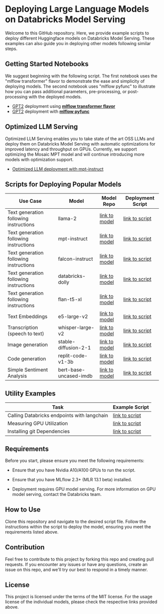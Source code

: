 # Deploying Large Language Models on Databricks Model Serving
Welcome to this GitHub repository. Here, we provide example scripts to deploy different Huggingface models on Databricks Model Serving. These examples can also guide you in deploying other models following similar steps.

## Getting Started Notebooks
We suggest beginning with the following script. The first notebook uses the "mlflow transformer" flavor to demonstrate the ease and simplicity of deploying models. The second notebook uses "mlflow pyfunc" to illustrate how you can pass additional parameters, pre-processing, or post-processing with the deployed models.
- [GPT2](https://huggingface.co/gpt2) deployment using [**mlflow transformer flavor**](examples/gpt2(mlflow.transformers).py)
- [GPT2](https://huggingface.co/gpt2) deployment with [**mlflow pyfunc**](examples/gpt2(pyfunc).py)


## Optimized LLM Serving
Optimized LLM Serving enables you to take state of the art OSS LLMs and deploy them on Databricks Model Serving with automatic optimizations for improved latency and throughput on GPUs. Currently, we support optimizing the Mosaic MPT model and will continue introducing more models with optimization support.
- [Optimized LLM deployment with mpt-instruct](examples/Optimized-LLM-Serving-Example.py) 

## Scripts for Deploying Popular Models

| Use Case | Model | Model Repo | Deployment Script |
|-------|-------|------------------------|-------------------|
|Text generation following instructions|llama-2 | [link to model](https://huggingface.co/meta-llama/Llama-2-7b-chat-hf) | [link to script](examples/llama-2-7b-chat-hf.py) |
|Text generation following instructions|mpt-instruct | [link to model](https://huggingface.co/mosaicml/mpt-7b-instruct) | [link to script](examples/Optimized-LLM-Serving-Example.py) |
|Text generation following instructions|falcon-instruct | [link to model](https://huggingface.co/tiiuae/falcon-7b-instruct) | [link to script](examples/falcon-7b-instruct(pyfunc).py) |
|Text generation following instructions|databricks-dolly | [link to model](https://huggingface.co/databricks/dolly-v2-7b) | [link to script](examples/dolly-v2(pyfunc).py) |
|Text generation following instructions|flan-t5-xl | [link to model](https://huggingface.co/google/flan-t5-xl) | [link to script](examples/flan-t5-xl.py)|
|Text Embeddings|e5-large-v2 | [link to model](https://huggingface.co/intfloat/e5-large-v2) | [link to script](examples/e5-large-v2(pyfunc).py) |
|Transcription (speech to text)|whisper-large-v2 | [link to model](https://huggingface.co/openai/whisper-large-v2) | [link to script](examples/whisper-large-v2(pyfunc).py)|
|Image generation|stable-diffusion-2-1 | [link to model](https://huggingface.co/stabilityai/stable-diffusion-2-1) | [link to script](examples/stable-diffusion-2-1(pyfunc).py)|
|Code generation|replit-code-v1-3b | [link to model](https://huggingface.co/replit/replit-code-v1-3b) | [link to script](examples/replit-code-v1-3b(pyfunc).py) |
|Simple Sentiment Analysis|bert-base-uncased-imdb | [link to model](https://huggingface.co/textattack/bert-base-uncased-imdb) | [link to script](examples/bert-sentiment(pyfunc).py) |

## Utility Examples
| Task | Example Script | 
|-------| ---------------|
| Calling Databricks endpoints with langchain | [link to script](examples/langchain.py)
| Measuring GPU Utilization| [link to script](examples/measuring-GPU-utilization.py)
| Installing git Dependencies| [link to script](examples/installing-git-dependencies.py)

## Requirements
Before you start, please ensure you meet the following requirements:

- Ensure that you have Nvidia A10/A100 GPUs to run the script.

- Ensure that you have MLflow 2.3+ (MLR 13.1 beta) installed.

- Deployment requires GPU model serving. For more information on GPU model serving, contact the Databricks team.

## How to Use
Clone this repository and navigate to the desired script file. Follow the instructions within the script to deploy the model, ensuring you meet the requirements listed above.

## Contribution
Feel free to contribute to this project by forking this repo and creating pull requests. If you encounter any issues or have any questions, create an issue on this repo, and we'll try our best to respond in a timely manner.

## License
This project is licensed under the terms of the MIT license. For the usage license of the individual models, please check the respective links provided above.
